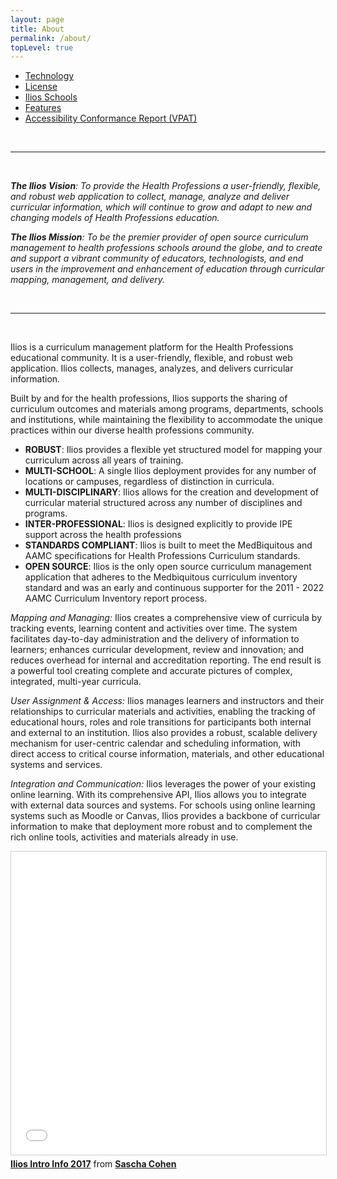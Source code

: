 ```yaml
---
layout: page
title: About
permalink: /about/
topLevel: true
---
```


- [Technology](/technology)
- [License](/license)
- [Ilios Schools](/ilios-schools)
- [Features](/features)
- [Accessibility Conformance Report (VPAT)](/acr)

&nbsp;

---

&nbsp;

_**The Ilios Vision**: To provide the Health Professions a user-friendly, flexible, and robust web application to collect, manage, analyze and deliver curricular information, which will continue to grow and adapt to new and changing models of Health Professions education._

_**The Ilios Mission**: To be the premier provider of open source curriculum management to health professions schools around the globe, and to create and support a vibrant community of educators, technologists, and end users in the improvement and enhancement of education through curricular mapping, management, and delivery._

&nbsp;

---

&nbsp;
&nbsp;
&nbsp;

Ilios is a curriculum management platform for the Health Professions educational community. It is a user-friendly, flexible, and robust web application. Ilios collects, manages, analyzes, and delivers curricular information.

Built by and for the health professions, Ilios supports the sharing of curriculum outcomes and materials among programs, departments, schools and institutions, while maintaining the flexibility to accommodate the unique practices within our diverse health professions community.

- **ROBUST**: Ilios provides a flexible yet structured model for mapping your curriculum across all years of training.
- **MULTI-SCHOOL**: A single Ilios deployment provides for any number of locations or campuses, regardless of distinction in curricula.
- **MULTI-DISCIPLINARY**: Ilios allows for the creation and development of curricular material structured across any number of disciplines and programs.
- **INTER-PROFESSIONAL**: Ilios is designed explicitly to provide IPE support across the health professions
- **STANDARDS COMPLIANT**: Ilios is built to meet the MedBiquitous and AAMC specifications for Health Professions Curriculum standards.
- **OPEN SOURCE**: Ilios is the only open source curriculum management application that adheres to the Medbiquitous curriculum inventory standard and was an early and continuous supporter for the 2011 - 2022 AAMC Curriculum Inventory report process.

_Mapping and Managing:_ Ilios creates a comprehensive view of curricula by tracking events, learning content and activities over time. The system facilitates day-to-day administration and the delivery of information to learners; enhances curricular development, review and innovation; and reduces overhead for internal and accreditation reporting. The end result is a powerful tool creating complete and accurate pictures of complex, integrated, multi-year curricula.

_User Assignment & Access:_ Ilios manages learners and instructors and their relationships to curricular materials and activities, enabling the tracking of educational hours, roles and role transitions for participants both internal and external to an institution. Ilios also provides a robust, scalable delivery mechanism for user-centric calendar and scheduling information, with direct access to critical course information, materials, and other educational systems and services.

_Integration and Communication:_ Ilios leverages the power of your existing online learning. With its comprehensive API, Ilios allows you to integrate with external data sources and systems. For schools using online learning systems such as Moodle or Canvas, Ilios provides a backbone of curricular information to make that deployment more robust and to complement the rich online tools, activities and materials already in use.

<iframe title="Ilios Intro Info 2017" src="//www.slideshare.net/slideshow/embed_code/key/9m4pN88tNImDHA" width="595" height="485" frameborder="0" marginwidth="0" marginheight="0" scrolling="no" style="border:1px solid #CCC; border-width:1px; margin-bottom:5px; max-width: 100%;" allowfullscreen></iframe>

<div style="margin-bottom:5px">
  <strong><a href="//www.slideshare.net/saschaben/updated-infodeck" title="Ilios Intro Info 2017" target="_blank">Ilios Intro Info 2017</a></strong> from <strong><a target="_blank" href="//www.slideshare.net/saschaben">Sascha Cohen</a></strong>
</div>
